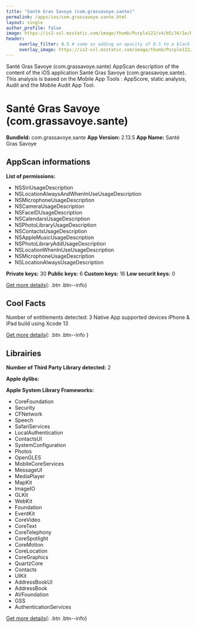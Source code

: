 ```yaml
---
title: "Santé Gras Savoye (com.grassavoye.sante)"
permalink: /apps/ios/com.grassavoye.sante.html
layout: single
author_profile: false
image: https://is2-ssl.mzstatic.com/image/thumb/Purple122/v4/b5/34/1e/b5341e26-8836-08a5-3045-3feae167c6ec/AppIcon-0-0-1x_U007emarketing-0-0-0-7-0-0-sRGB-0-0-0-GLES2_U002c0-512MB-85-220-0-0.png/512x512bb.jpg
header: 
     overlay_filter: 0.5 # same as adding an opacity of 0.5 to a black background
     overlay_image: https://is2-ssl.mzstatic.com/image/thumb/Purple122/v4/b5/34/1e/b5341e26-8836-08a5-3045-3feae167c6ec/AppIcon-0-0-1x_U007emarketing-0-0-0-7-0-0-sRGB-0-0-0-GLES2_U002c0-512MB-85-220-0-0.png/512x512bb.jpg
---
```

Santé Gras Savoye (com.grassavoye.sante) AppScan description of the content of the iOS application Santé Gras Savoye (com.grassavoye.sante). This analysis is based on the Mobile App Tools : AppScore, static analysis, Audit and the Mobile Audit App Tool.

# Santé Gras Savoye (com.grassavoye.sante)

**BundleId:** com.grassavoye.sante
**App Version:** 2.13.5
**App Name:** Santé Gras Savoye


## AppScan informations 

**List of permissions:** 
- NSSiriUsageDescription
- NSLocationAlwaysAndWhenInUseUsageDescription
- NSMicrophoneUsageDescription
- NSCameraUsageDescription
- NSFaceIDUsageDescription
- NSCalendarsUsageDescription
- NSPhotoLibraryUsageDescription
- NSContactsUsageDescription
- NSAppleMusicUsageDescription
- NSPhotoLibraryAddUsageDescription
- NSLocationWhenInUseUsageDescription
- NSMicrophoneUsageDescription 
- NSLocationAlwaysUsageDescription
  
  
**Private keys:** 30
**Public keys:** 6
**Custom keys:** 16
**Low securit keys:** 0
  
[Get more details](/pricing.html){: .btn .btn--info}

## Cool Facts

Number of entitlements detected: 3
Native App
supported devices iPhone & iPad
build using Xcode 13
  
[Get more details](/pricing.html){: .btn .btn--info }

## Librairies 
**Number of Third Party Library detected:** 2


**Apple dylibs:**


**Apple System Library Frameworks:**
- CoreFoundation
- Security
- CFNetwork
- Speech
- SafariServices
- LocalAuthentication
- ContactsUI
- SystemConfiguration
- Photos
- OpenGLES
- MobileCoreServices
- MessageUI
- MediaPlayer
- MapKit
- ImageIO
- GLKit
- WebKit
- Foundation
- EventKit
- CoreVideo
- CoreText
- CoreTelephony
- CoreSpotlight
- CoreMotion
- CoreLocation
- CoreGraphics
- QuartzCore
- Contacts
- UIKit
- AddressBookUI
- AddressBook
- AVFoundation
- GSS
- AuthenticationServices


  
[Get more details](/pricing.html){: .btn .btn--info}

